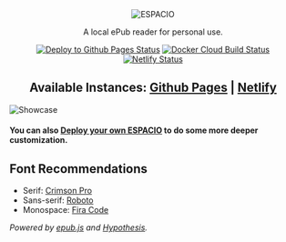 <div align="center">
  <img src="src/assets/logos/dark.png" alt="ESPACIO">
  <p>A local ePub reader for personal use.</p>
</div>

<div align="center">
  <a href="https://github.com/m8524769/espacio/actions?query=workflow%3A%22Deploy+to+Github+Pages%22"><img alt="Deploy to Github Pages Status" src="https://github.com/m8524769/espacio/workflows/Deploy%20to%20Github%20Pages/badge.svg" /></a>
  <a href="https://hub.docker.com/repository/docker/m8524769/espacio"><img alt="Docker Cloud Build Status" src="https://img.shields.io/docker/cloud/build/m8524769/espacio?logo=docker&logoColor=white" /></a>
  <a href="https://app.netlify.com/sites/espacio/deploys"><img alt="Netlify Status" src="https://api.netlify.com/api/v1/badges/0ec8510a-ab73-4c99-98c0-1d77c2e8fbfe/deploy-status" /></a>
</div>

<h2 align="center">Available Instances: <a href="https://m8524769.github.io/espacio/">Github Pages</a> | <a href="https://espacio.netlify.app/">Netlify</a></h2>

![Showcase](./showcase.png)

#### You can also [Deploy your own ESPACIO](https://github.com/m8524769/espacio/discussions/19) to do some more deeper customization.

## Font Recommendations

- Serif: [Crimson Pro](https://github.com/Fonthausen/CrimsonPro)
- Sans-serif: [Roboto](https://github.com/google/roboto)
- Monospace: [Fira Code](https://github.com/tonsky/FiraCode)

_Powered by [epub.js](https://github.com/futurepress/epub.js) and [Hypothesis](https://web.hypothes.is/)._
